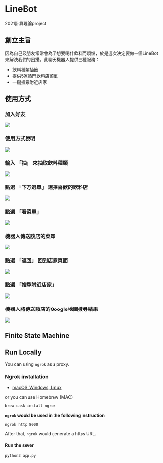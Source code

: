 # LineBot
2021計算理論project
## 創立主旨
因為自己及朋友常常會為了想要喝什飲料而煩惱，於是這次決定要做一個LineBot來解決我們的困擾。此聊天機器人提供三種服務：

* 飲料種類抽籤
* 提供5家熱門飲料店菜單
* 一鍵搜尋附近店家



## 使用方式
### 加入好友
![](https://i.imgur.com/bFfF1if.png)
### 使用方式說明
![](https://i.imgur.com/zFXc6fy.jpg)

### 輸入 「抽」 來抽取飲料種類
![](https://i.imgur.com/KySckyR.jpg)

### 點選 「下方選單」 選擇喜歡的飲料店
![](https://i.imgur.com/qN3rHvo.jpg)

### 點選 「看菜單」
![](https://i.imgur.com/DWB7wcI.jpg)

### 機器人傳送該店的菜單
![](https://i.imgur.com/SSc5AfW.jpg)

### 點選 「返回」 回到店家頁面
![](https://i.imgur.com/hv1SbDl.jpg)

### 點選 「搜尋附近店家」
![](https://i.imgur.com/kpq9DaF.jpg)

### 機器人將傳送該店的Google地圖搜尋結果
![](https://i.imgur.com/gKDASL3.jpg)




## Finite State Machine

## Run Locally
You can using `ngrok` as a proxy.

### Ngrok installation
* [ macOS, Windows, Linux](https://ngrok.com/download)

or you can use Homebrew (MAC)
```sh
brew cask install ngrok
```

**`ngrok` would be used in the following instruction**

```sh
ngrok http 8000
```

After that, `ngrok` would generate a https URL.

#### Run the sever

```sh
python3 app.py
```
